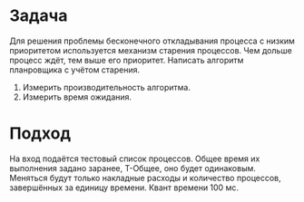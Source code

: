 # Задача
Для решения проблемы бесконечного откладывания процесса с низким приоритетом используется механизм старения процессов.
Чем дольше процесс ждёт, тем выше его приоритет.
Написать алгоритм планровщика с учётом старения.
1. Измерить производительность алгоритма.
2. Измерить время ожидания.

# Подход
На вход подаётся тестовый список процессов.
Общее время их выполнения задано заранее, T-Общее, оно будет одинаковым.
Меняться будут только накладные расходы и количество процессов, завершённых за единицу времени.
Квант времени 100 мс.

